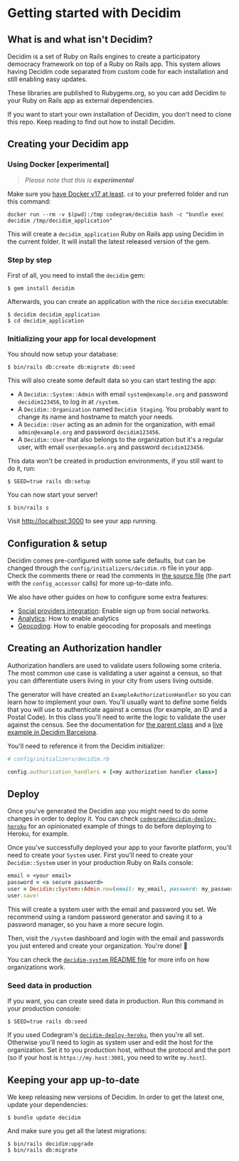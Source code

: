 # Getting started with Decidim

## What is and what isn't Decidim?

Decidim is a set of Ruby on Rails engines to create a participatory democracy framework on top of a Ruby on Rails app. This system allows having Decidim code separated from custom code for each installation and still enabling easy updates.

These libraries are published to Rubygems.org, so you can add Decidim to your Ruby on Rails app as external dependencies.

If you want to start your own installation of Decidim, you don't need to clone this repo. Keep reading to find out how to install Decidim.

## Creating your Decidim app

### Using Docker [experimental]

> *Please note that this is **experimental***

Make sure you [have Docker v17 at least](https://docs.docker.com/engine/installation/). `cd` to your preferred folder and run this command:

```
docker run --rm -v $(pwd):/tmp codegram/decidim bash -c "bundle exec decidim /tmp/decidim_application"
```

This will create a `decidim_application` Ruby on Rails app using Decidim in the current folder. It will install the latest released version of the gem.

### Step by step

First of all, you need to install the `decidim` gem:

```
$ gem install decidim
```

Afterwards, you can create an application with the nice `decidim` executable:

```
$ decidim decidim_application
$ cd decidim_application
```

### Initializing your app for local development

You should now setup your database:

```
$ bin/rails db:create db:migrate db:seed
```

This will also create some default data so you can start testing the app:

* A `Decidim::System::Admin` with email `system@example.org` and password `decidim123456`, to log in at `/system`.
* A `Decidim::Organization` named `Decidim Staging`. You probably want to change its name and hostname to match your needs.
* A `Decidim::User` acting as an admin for the organization, with email `admin@example.org` and password `decidim123456`.
* A `Decidim::User` that also belongs to the organization but it's a regular user, with email `user@example.org` and password `decidim123456`.

This data won't be created in production environments, if you still want to do it, run:

```
$ SEED=true rails db:setup
```

You can now start your server!

```
$ bin/rails s
```

Visit [http://localhost:3000](http://localhost:3000) to see your app running.

## Configuration & setup

Decidim comes pre-configured with some safe defaults, but can be changed through the `config/initializers/decidim.rb` file in your app. Check the comments there or read the comments in [the source file](https://github.com/decidim/decidim/blob/master/decidim-core/lib/decidim/core.rb) (the part with the `config_accessor` calls) for more up-to-date info.

We also have other guides on how to configure some extra features:

- [Social providers integration](https://github.com/decidim/decidim/blob/master/docs/social_providers.md): Enable sign up from social networks.
- [Analytics](https://github.com/decidim/decidim/blob/master/docs/analytics.md): How to enable analytics
- [Geocoding](https://github.com/decidim/decidim/blob/master/docs/geocoding.md): How to enable geocoding for proposals and meetings

## Creating an Authorization handler

Authorization handlers are used to validate users following some criteria. The most common use case is validating a user against a census, so that you can differentiate users living in your city from users living outside.

The generator will have created an `ExampleAuthorizationHandler` so you can learn how to implement your own. You'll usually want to define some fields that you will use to authenticate against a census (for example, an ID and a Postal Code). In this class you'll need to write the logic to validate the user against the census. See the documentation for [the parent class](https://github.com/decidim/decidim/blob/master/decidim-core/app/services/decidim/authorization_handler.rb) and a [live example in Decidim Barcelona](https://github.com/decidim/decidim-barcelona/blob/master/app/services/census_authorization_handler.rb).

You'll need to reference it from the Decidim initializer:

```ruby
# config/initializers/decidim.rb

config.authorization_handlers = [<my authorization handler class>]
```

## Deploy

Once you've generated the Decidim app you might need to do some changes in order to deploy it. You can check [`codegram/decidim-deploy-heroku`](https://github.com/codegram/decidim-deploy-heroku) for an opinionated example of things to do before deploying to Heroku, for example.

Once you've successfully deployed your app to your favorite platform, you'll need to create your `System` user. First you'll need to create your `Decidim::System` user in your production Ruby on Rails console:

```ruby
email = <your email>
password = <a secure password>
user = Decidim::System::Admin.new(email: my_email, password: my_password, password_confirmation: my_password)
user.save!
```

This will create a system user with the email and password you set. We recommend using a random password generator and saving it to a password manager, so you have a more secure login.

Then, visit the `/system` dashboard and login with the email and passwords you just entered and create your organization. You're done! :tada:

You can check the [`decidim-system` README file](https://github.com/decidim/decidim/tree/master/decidim-system/README.md) for more info on how organizations work.

### Seed data in production

If you want, you can create seed data in production. Run this command in your production console:

```
$ SEED=true rails db:seed
```

If you used Codegram's [`decidim-deploy-heroku`](https://github.com/codegram/decidim-deploy-heroku), then you're all set. Otherwise you'll need to login as system user and edit the host for the organization. Set it to you production host, without the protocol and the port (so if your host is `https://my.host:3001`, you need to write `my.host`).

## Keeping your app up-to-date

We keep releasing new versions of Decidim. In order to get the latest one, update your dependencies:

```
$ bundle update decidim
```

And make sure you get all the latest migrations:

```
$ bin/rails decidim:upgrade
$ bin/rails db:migrate
```
